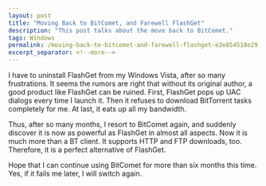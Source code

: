 ```yaml
---
layout: post
title: "Moving Back to BitComet, and Farewell FlashGet"
description: "This post talks about the move back to BitComet."
tags: Windows
permalink: /moving-back-to-bitcomet-and-farewell-flashget-e2e854518e29
excerpt_separator: <!--more-->
---
```

I have to uninstall FlashGet from my Windows Vista, after so many frustrations. It seems the rumors are right that without its original author, a good product like FlashGet can be ruined. First, FlashGet pops up UAC dialogs every time I launch it. Then it refuses to download BitTorrent tasks completely for me. At last, it eats up all my bandwidth.

Thus, after so many months, I resort to BitComet again, and suddenly discover it is now as powerful as FlashGet in almost all aspects. Now it is much more than a BT client. It supports HTTP and FTP downloads, too. Therefore, it is a perfect alternative of FlashGet.

Hope that I can continue using BitComet for more than six months this time. Yes, if it fails me later, I will switch again.
<!--more-->